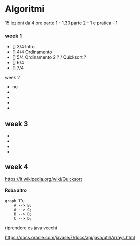 # Algoritmi

15 lezioni da 4 ore
parte 1 - 1,30
parte 2 - 1
e pratica - 1

### week 1
- [] 3/4 Intro
- [] 4/4 Ordinamento
- [] 5/4 Ordinamento 2 ? / Quicksort ?
- [] 6/4
- [] 7/4

week 2
- no
-
-
-
-
week 3
-
-
-
-
-
week 4
-




https://it.wikipedia.org/wiki/Quicksort


#### Roba altro

```mermaid
graph TD;
    A --> B;
    A --> C;
    B --> D;
    C --> D;
```

riprendere es java vecchi


https://docs.oracle.com/javase/7/docs/api/java/util/Arrays.html